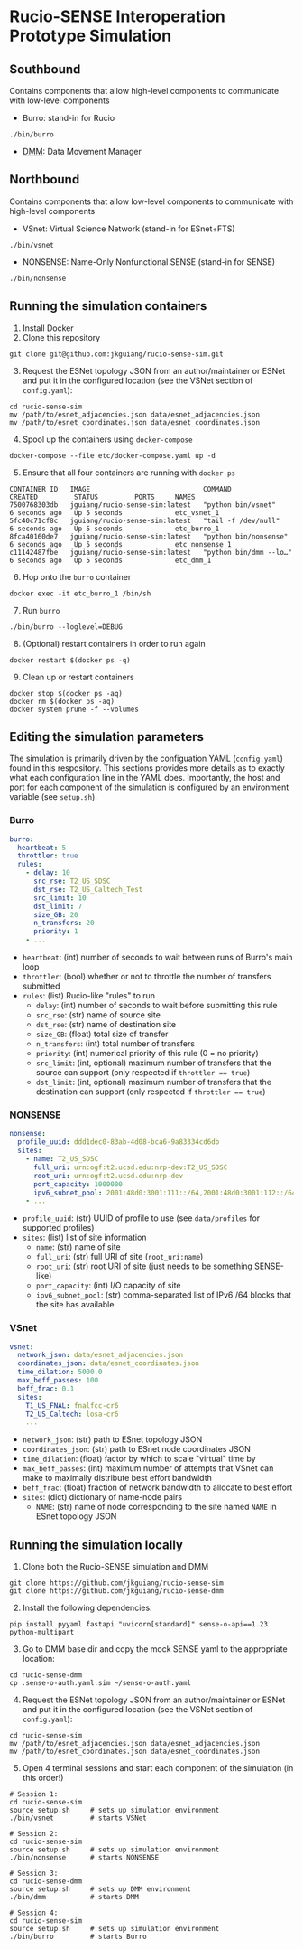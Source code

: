 # Rucio-SENSE Interoperation Prototype Simulation

## Southbound
Contains components that allow high-level components to communicate with low-level components
- Burro: stand-in for Rucio
```
./bin/burro
```
- [DMM](https://github.com/jkguiang/rucio-sense-dmm): Data Movement Manager

## Northbound
Contains components that allow low-level components to communicate with high-level components
- VSnet: Virtual Science Network (stand-in for ESnet+FTS)
```
./bin/vsnet
```
- NONSENSE: Name-Only Nonfunctional SENSE (stand-in for SENSE)
```
./bin/nonsense
```

## Running the simulation containers
1. Install Docker
2. Clone this repository
```
git clone git@github.com:jkguiang/rucio-sense-sim.git
```
3. Request the ESNet topology JSON from an author/maintainer or ESNet and put it in the configured location (see the VSNet section of `config.yaml`):
```
cd rucio-sense-sim
mv /path/to/esnet_adjacencies.json data/esnet_adjacencies.json
mv /path/to/esnet_coordinates.json data/esnet_coordinates.json
```
4. Spool up the containers using `docker-compose`
```
docker-compose --file etc/docker-compose.yaml up -d
```
5. Ensure that all four containers are running with `docker ps`
```
CONTAINER ID   IMAGE                            COMMAND                  CREATED         STATUS         PORTS     NAMES
7500768303db   jguiang/rucio-sense-sim:latest   "python bin/vsnet"       6 seconds ago   Up 5 seconds             etc_vsnet_1
5fc40c71cf8c   jguiang/rucio-sense-sim:latest   "tail -f /dev/null"      6 seconds ago   Up 5 seconds             etc_burro_1
8fca40160de7   jguiang/rucio-sense-sim:latest   "python bin/nonsense"    6 seconds ago   Up 5 seconds             etc_nonsense_1
c11142487fbe   jguiang/rucio-sense-sim:latest   "python bin/dmm --lo…"   6 seconds ago   Up 5 seconds             etc_dmm_1
```
6. Hop onto the `burro` container
```
docker exec -it etc_burro_1 /bin/sh
```
7. Run `burro`
```
./bin/burro --loglevel=DEBUG
```
8. (Optional) restart containers in order to run again
```
docker restart $(docker ps -q)
```
9. Clean up or restart containers
```
docker stop $(docker ps -aq)
docker rm $(docker ps -aq)
docker system prune -f --volumes
```

## Editing the simulation parameters
The simulation is primarily driven by the configuation YAML (`config.yaml`) found in this respository. 
This sections provides more details as to exactly what each configuration line in the YAML does. 
Importantly, the host and port for each component of the simulation is configured by an environment variable (see `setup.sh`).

### Burro
```yaml
burro:
  heartbeat: 5
  throttler: true
  rules:
    - delay: 10
      src_rse: T2_US_SDSC
      dst_rse: T2_US_Caltech_Test
      src_limit: 10
      dst_limit: 7
      size_GB: 20
      n_transfers: 20
      priority: 1
    - ...
```
- `heartbeat`: (int) number of seconds to wait between runs of Burro's main loop
- `throttler`: (bool) whether or not to throttle the number of transfers submitted
- `rules`: (list) Rucio-like "rules" to run
    - `delay`: (int) number of seconds to wait before submitting this rule
    - `src_rse`: (str) name of source site
    - `dst_rse`: (str) name of destination site
    - `size_GB`: (float) total size of transfer
    - `n_transfers`: (int) total number of transfers
    - `priority`: (int) numerical priority of this rule (0 = no priority)
    - `src_limit`: (int, optional) maximum number of transfers that the source can support (only respected if `throttler == true`)
    - `dst_limit`: (int, optional) maximum number of transfers that the destination can support (only respected if `throttler == true`)

### NONSENSE
```yaml
nonsense:
  profile_uuid: ddd1dec0-83ab-4d08-bca6-9a83334cd6db
  sites:
    - name: T2_US_SDSC
      full_uri: urn:ogf:t2.ucsd.edu:nrp-dev:T2_US_SDSC
      root_uri: urn:ogf:t2.ucsd.edu:nrp-dev
      port_capacity: 1000000
      ipv6_subnet_pool: 2001:48d0:3001:111::/64,2001:48d0:3001:112::/64,2001:48d0:3001:113::/64
    - ...
```
- `profile_uuid`: (str) UUID of profile to use (see `data/profiles` for supported profiles)
- `sites`: (list) list of site information
    - `name`: (str) name of site
    - `full_uri`: (str) full URI of site (`root_uri:name`)
    - `root_uri`: (str) root URI of site (just needs to be something SENSE-like)
    - `port_capacity`: (int) I/O capacity of site
    - `ipv6_subnet_pool`: (str) comma-separated list of IPv6 /64 blocks that the site has available

### VSnet
```yaml
vsnet:
  network_json: data/esnet_adjacencies.json
  coordinates_json: data/esnet_coordinates.json
  time_dilation: 5000.0
  max_beff_passes: 100
  beff_frac: 0.1
  sites:
    T1_US_FNAL: fnalfcc-cr6
    T2_US_Caltech: losa-cr6
    ...
```
- `network_json`: (str) path to ESnet topology JSON
- `coordinates_json`: (str) path to ESnet node coordinates JSON
- `time_dilation`: (float) factor by which to scale "virtual" time by
- `max_beff_passes`: (int) maximum number of attempts that VSnet can make to maximally distribute best effort bandwidth
- `beff_frac`: (float) fraction of network bandwidth to allocate to best effort
- `sites`: (dict) dictionary of name-node pairs
    - `NAME`: (str) name of node corresponding to the site named `NAME` in ESnet topology JSON

## Running the simulation locally
1. Clone both the Rucio-SENSE simulation and DMM
```
git clone https://github.com/jkguiang/rucio-sense-sim
git clone https://github.com/jkguiang/rucio-sense-dmm
```
2. Install the following dependencies:
```
pip install pyyaml fastapi "uvicorn[standard]" sense-o-api==1.23 python-multipart
```
3. Go to DMM base dir and copy the mock SENSE yaml to the appropriate location:
```
cd rucio-sense-dmm
cp .sense-o-auth.yaml.sim ~/sense-o-auth.yaml
```
4. Request the ESNet topology JSON from an author/maintainer or ESNet and put it in the configured location (see the VSNet section of `config.yaml`):
```
cd rucio-sense-sim
mv /path/to/esnet_adjacencies.json data/esnet_adjacencies.json
mv /path/to/esnet_coordinates.json data/esnet_coordinates.json
```
5. Open 4 terminal sessions and start each component of the simulation (in this order!)
```
# Session 1:
cd rucio-sense-sim
source setup.sh     # sets up simulation environment
./bin/vsnet         # starts VSNet
```
```
# Session 2:
cd rucio-sense-sim
source setup.sh     # sets up simulation environment
./bin/nonsense      # starts NONSENSE
```
```
# Session 3:
cd rucio-sense-dmm
source setup.sh     # sets up DMM environment
./bin/dmm           # starts DMM
```
```
# Session 4:
cd rucio-sense-sim
source setup.sh     # sets up simulation environment
./bin/burro         # starts Burro
```

